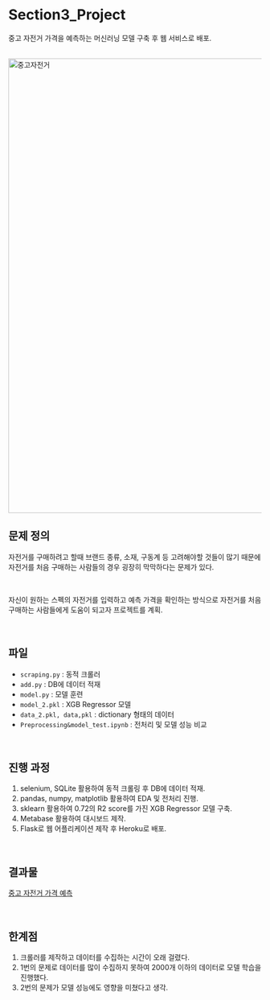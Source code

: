 # Section3_Project

중고 자전거 가격을 예측하는 머신러닝 모델 구축 후 웹 서비스로 배포.

<br>

<img width="904" alt="중고자전거" src="https://user-images.githubusercontent.com/89771322/161058686-e82726ac-2af3-4388-b0e4-d5522f0b5f81.png">

<br>

## 문제 정의 

자전거를 구매하려고 할때 브랜드 종류, 소재, 구동계 등 고려해야할 것들이 많기 때문에 자전거를 처음 구매하는 사람들의 경우 굉장히 막막하다는 문제가 있다. 

<br>

자신이 원하는 스펙의 자전거를 입력하고 예측 가격을 확인하는 방식으로 자전거를 처음 구매하는 사람들에게 도움이 되고자 프로젝트를 계획.

<br>

## 파일

- `scraping.py` : 동적 크롤러
- `add.py` : DB에 데이터 적재
- `model.py` : 모델 훈련
- `model_2.pkl` : XGB Regressor 모델
- `data_2.pkl, data,pkl` : dictionary 형태의 데이터
- `Preprocessing&model_test.ipynb` : 전처리 및 모델 성능 비교

<br>

## 진행 과정

1. selenium, SQLite 활용하여 동적 크롤링 후 DB에 데이터 적재.
2. pandas, numpy, matplotlib 활용하여 EDA 및 전처리 진행.
3. sklearn 활용하여 0.72의 R2 score를 가진 XGB Regressor 모델 구축.
4. Metabase 활용하여 대시보드 제작.
5. Flask로 웹 어플리케이션 제작 후 Heroku로 배포.

<br>

## 결과물
[중고 자전거 가격 예측](https://usedbicycle.herokuapp.com/)

<br>

## 한계점

1. 크롤러를 제작하고 데이터를 수집하는 시간이 오래 걸렸다.
2. 1번의 문제로 데이터를 많이 수집하지 못하여 2000개 이하의 데이터로 모델 학습을 진행했다.
3. 2번의 문제가 모델 성능에도 영향을 미쳤다고 생각.